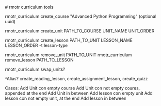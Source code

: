 # rmotr curriculum tools

rmotr_curriculum create_course "Advanced Python Programming" (optional uuid)

rmotr_curriculum create_unit PATH_TO_COURSE UNIT_NAME UNIT_ORDER

rmotr_curriculum create_lesson PATH_TO_UNIT LESSON_NAME LESSON_ORDER -t lesson-type

rmotr_curriculum remove_unit PATH_TO_UNIT
rmotr_curriculum remove_lesson PATH_TO_LESSON

rmotr_curriculum swap_units?

^Alias? create_reading_lesson, create_assignment_lesson, create_quizz

Casos:
 Add Unit con empty course
 Add Unit con not empty coures, appended at the end
 Add Unit in between
 Add lesson con empty unit
 Add lesson con not empty unit, at the end
 Add lesson in between
